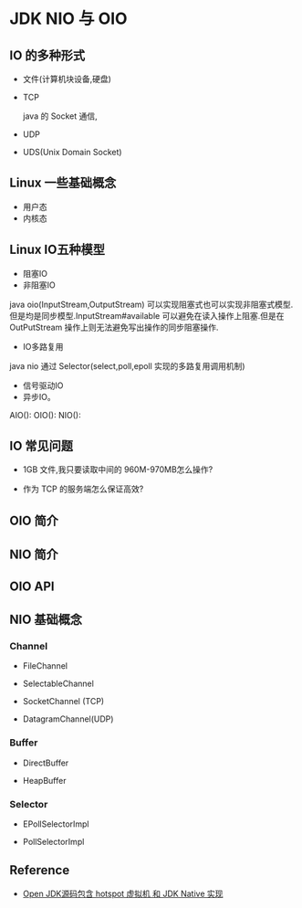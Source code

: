 # JDK NIO 与 OIO

## IO 的多种形式

- 文件(计算机块设备,硬盘)
  
- TCP
  
  java 的 Socket 通信,

- UDP
  
- UDS(Unix Domain Socket)

## Linux 一些基础概念

- 用户态
- 内核态

## Linux IO五种模型

- 阻塞IO
- 非阻塞IO

java oio(InputStream,OutputStream) 可以实现阻塞式也可以实现非阻塞式模型.但是均是同步模型.InputStream#available 可以避免在读入操作上阻塞.但是在 OutPutStream 操作上则无法避免写出操作的同步阻塞操作.

- IO多路复用

java nio 通过 Selector(select,poll,epoll 实现的多路复用调用机制)

- 信号驱动IO
- 异步IO。

AIO():
OIO():
NIO():

## IO 常见问题

- 1GB 文件,我只要读取中间的 960M-970MB怎么操作?

- 作为 TCP 的服务端怎么保证高效?

## OIO 简介

## NIO 简介

## OIO API

## NIO 基础概念

### Channel

- FileChannel

- SelectableChannel
  
- SocketChannel (TCP)
  
- DatagramChannel(UDP)

### Buffer

- DirectBuffer
  
- HeapBuffer

### Selector

- EPollSelectorImpl

- PollSelectorImpl

## Reference

- [Open JDK源码包含 hotspot 虚拟机 和 JDK Native 实现](https://github.com/openjdk/jdk)

